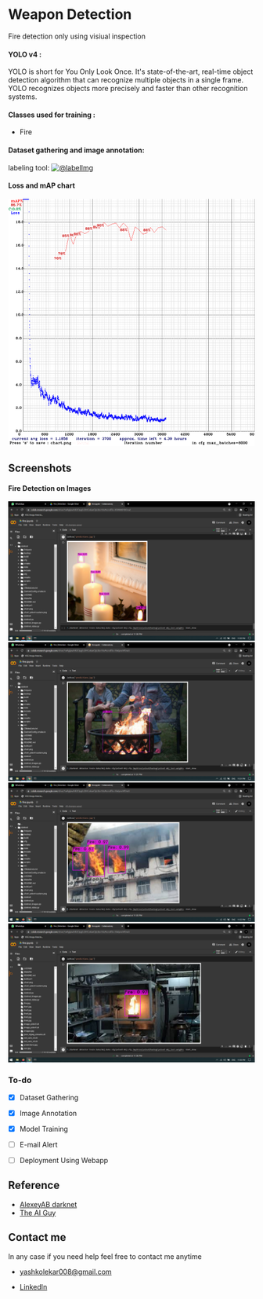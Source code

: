 # Weapon Detection

Fire detection only using visiual inspection

#### YOLO v4 :
YOLO is short for You Only Look Once. It's state-of-the-art, real-time object detection algorithm that can recognize multiple objects in a single frame. YOLO recognizes objects more precisely and faster than other recognition systems.


#### Classes used for training :
- Fire

#### Dataset gathering and image annotation:

labeling tool: [![@labelImg](https://img.shields.io/badge/LabelImg-%20-blue)](https://github.com/tzutalin/labelImg)
#### Loss and mAP chart 
![App Screenshot](https://github.com/ll-ysh-ll/weapon-detection/blob/master/Screenshots/chart_yolov4-custom%20(4).png?raw=true)



## Screenshots

#### Fire Detection on Images
![App Screenshot](https://github.com/ll-ysh-ll/real-time-fire-detection-and-alert-system/blob/master/Screenshot/1.png?raw=true)
![App Screenshot](https://github.com/ll-ysh-ll/real-time-fire-detection-and-alert-system/blob/master/Screenshot/2.png?raw=true)
![App Screenshot](https://github.com/ll-ysh-ll/real-time-fire-detection-and-alert-system/blob/master/Screenshot/3.png?raw=true)
![App Screenshot](https://github.com/ll-ysh-ll/real-time-fire-detection-and-alert-system/blob/master/Screenshot/4.png?raw=true)

### To-do

- [x]  Dataset Gathering
- [x]  Image Annotation
- [x]  Model Training
- [ ]  E-mail Alert
- [ ]  Deployment Using Webapp



## Reference

 - [AlexeyAB darknet](https://github.com/AlexeyAB/darknet)
 - [The AI Guy](https://github.com/theAIGuysCode)
 
## Contact me

In any case if you need help feel free to contact me anytime

 - yashkolekar008@gmail.com

 - [LinkedIn](https://www.linkedin.com/in/yash-kolekar-559492116/)
